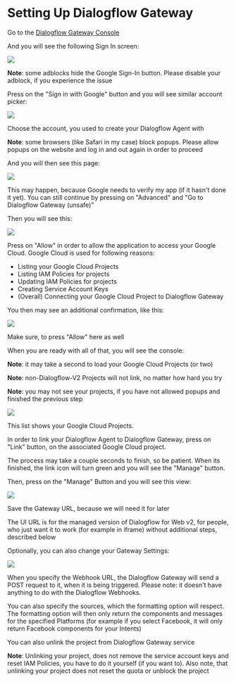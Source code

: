 # Setting Up Dialogflow Gateway

Go to the [Dialogflow Gateway Console](https://dialogflow.cloud.ushakov.co/console)

And you will see the following Sign In screen:

![](https://i.imgur.com/bse2Akc.png)

**Note**: some adblocks hide the Google Sign-In button. Please disable your adblock, if you experience the issue

Press on the "Sign in with Google" button and you will see similar account picker:

![](https://i.imgur.com/6kjJPPR.png)

Choose the account, you used to create your Dialogflow Agent with

**Note**: some browsers (like Safari in my case) block popups. Please allow popups on the website and log in and out again in order to proceed

And you will then see this page:

![](https://i.imgur.com/KkfA3bn.png)

This may happen, because Google needs to verify my app (if it hasn't done it yet). You can still continue by pressing on "Advanced" and "Go to Dialogflow Gateway (unsafe)"

Then you will see this:

![](https://i.imgur.com/MvUNN7u.png)

Press on "Allow" in order to allow the application to access your Google Cloud. Google Cloud is used for following reasons:

- Listing your Google Cloud Projects
- Listing IAM Policies for projects
- Updating IAM Policies for projects
- Creating Service Account Keys
- (Overall) Connecting your Google Cloud Project to Dialogflow Gateway

You then may see an additional confirmation, like this:

![](https://i.imgur.com/6ZED5Ur.png)

Make sure, to press "Allow" here as well

When you are ready with all of that, you will see the console:

**Note**: it may take a second to load your Google Cloud Projects (or two)

**Note**: non-Dialogflow-V2 Projects will not link, no matter how hard you try

**Note**: you may not see your projects, if you have not allowed popups and finished the previous step

![](https://i.imgur.com/AEFdvaH.png)

This list shows your Google Cloud Projects.

In order to link your Dialogflow Agent to Dialogflow Gateway, press on "Link" button, on the associated Google Cloud project.

The process may take a couple seconds to finish, so be patient. When its finished, the link icon will turn green and you will see the "Manage" button.

Then, press on the "Manage" Button and you will see this view:

![](https://i.imgur.com/G8fHU4l.png)

Save the Gateway URL, because we will need it for later

The UI URL is for the managed version of Dialogflow for Web v2, for people, who just want it to work (for example in iframe) without additional steps, described below

Optionally, you can also change your Gateway Settings:

![](https://i.imgur.com/Wp37Ycm.png)

When you specify the Webhook URL, the Dialogflow Gateway will send a POST request to it, when it is being triggered. Please note: it doesn't have anything to do with the Dialogflow Webhooks.

You can also specify the sources, which the formatting option will respect. The formatting option will then only return the components and messages for the specified Platforms (for example if you select Facebook, it will only return Facebook components for your Intents)

You can also unlink the project from Dialogflow Gateway service

**Note**: Unlinking your project, does not remove the service account keys and reset IAM Policies, you have to do it yourself (if you want to). Also note, that unlinking your project does not reset the quota or unblock the project
